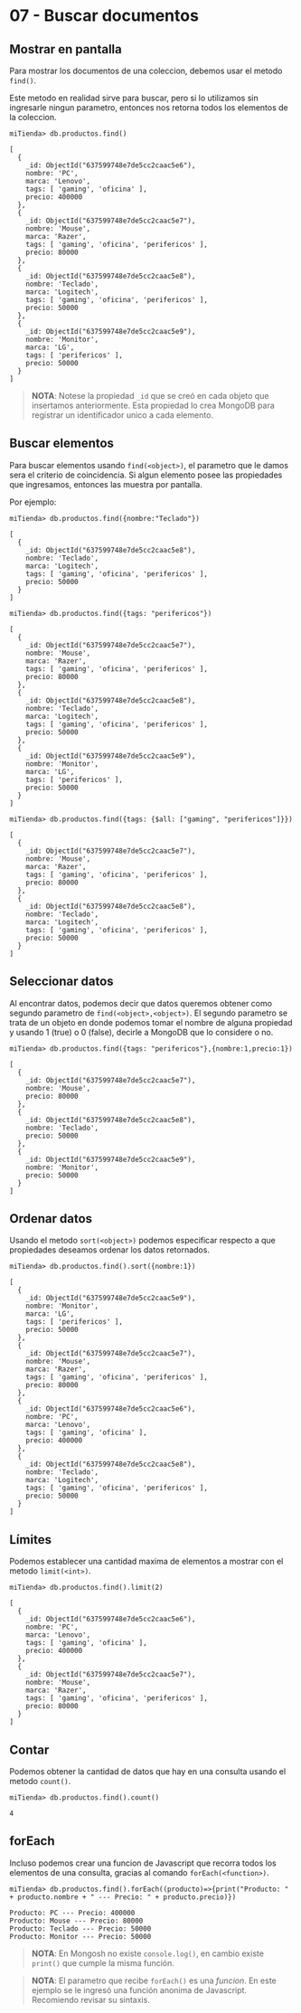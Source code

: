 # 07 - Buscar documentos

## Mostrar en pantalla

Para mostrar los documentos de una coleccion, debemos usar el metodo `find()`.

Este metodo en realidad sirve para buscar, pero si lo utilizamos sin ingresarle
ningun parametro, entonces nos retorna todos los elementos de la coleccion.

```
miTienda> db.productos.find()

[
  {
    _id: ObjectId("637599748e7de5cc2caac5e6"),
    nombre: 'PC',
    marca: 'Lenovo',
    tags: [ 'gaming', 'oficina' ],
    precio: 400000
  },
  {
    _id: ObjectId("637599748e7de5cc2caac5e7"),
    nombre: 'Mouse',
    marca: 'Razer',
    tags: [ 'gaming', 'oficina', 'perifericos' ],
    precio: 80000
  },
  {
    _id: ObjectId("637599748e7de5cc2caac5e8"),
    nombre: 'Teclado',
    marca: 'Logitech',
    tags: [ 'gaming', 'oficina', 'perifericos' ],
    precio: 50000
  },
  {
    _id: ObjectId("637599748e7de5cc2caac5e9"),
    nombre: 'Monitor',
    marca: 'LG',
    tags: [ 'perifericos' ],
    precio: 50000
  }
]
```

> **NOTA**: Notese la propiedad `_id` que se creó en cada objeto que insertamos anteriormente.
Esta propiedad lo crea MongoDB para registrar un identificador unico a cada elemento.

## Buscar elementos

Para buscar elementos usando `find(<object>)`, el parametro que le damos sera el criterio de
coincidencia. Si algun elemento posee las propiedades que ingresamos, entonces las muestra por pantalla.

Por ejemplo:

```
miTienda> db.productos.find({nombre:"Teclado"})

[
  {
    _id: ObjectId("637599748e7de5cc2caac5e8"),
    nombre: 'Teclado',
    marca: 'Logitech',
    tags: [ 'gaming', 'oficina', 'perifericos' ],
    precio: 50000
  }
]
```

```
miTienda> db.productos.find({tags: "perifericos"})

[
  {
    _id: ObjectId("637599748e7de5cc2caac5e7"),
    nombre: 'Mouse',
    marca: 'Razer',
    tags: [ 'gaming', 'oficina', 'perifericos' ],
    precio: 80000
  },
  {
    _id: ObjectId("637599748e7de5cc2caac5e8"),
    nombre: 'Teclado',
    marca: 'Logitech',
    tags: [ 'gaming', 'oficina', 'perifericos' ],
    precio: 50000
  },
  {
    _id: ObjectId("637599748e7de5cc2caac5e9"),
    nombre: 'Monitor',
    marca: 'LG',
    tags: [ 'perifericos' ],
    precio: 50000
  }
]
```

```
miTienda> db.productos.find({tags: {$all: ["gaming", "perifericos"]}})

[
  {
    _id: ObjectId("637599748e7de5cc2caac5e7"),
    nombre: 'Mouse',
    marca: 'Razer',
    tags: [ 'gaming', 'oficina', 'perifericos' ],
    precio: 80000
  },
  {
    _id: ObjectId("637599748e7de5cc2caac5e8"),
    nombre: 'Teclado',
    marca: 'Logitech',
    tags: [ 'gaming', 'oficina', 'perifericos' ],
    precio: 50000
  }
]
```

## Seleccionar datos

Al encontrar datos, podemos decir que datos queremos obtener como segundo parametro
de `find(<object>,<object>)`. El segundo parametro se trata de un objeto en
donde podemos tomar el nombre de alguna propiedad y usando 1 (true) o 0 (false),
decirle a MongoDB que lo considere o no.

```
miTienda> db.productos.find({tags: "perifericos"},{nombre:1,precio:1})

[
  {
    _id: ObjectId("637599748e7de5cc2caac5e7"),
    nombre: 'Mouse',
    precio: 80000
  },
  {
    _id: ObjectId("637599748e7de5cc2caac5e8"),
    nombre: 'Teclado',
    precio: 50000
  },
  {
    _id: ObjectId("637599748e7de5cc2caac5e9"),
    nombre: 'Monitor',
    precio: 50000
  }
]
```

## Ordenar datos

Usando el metodo `sort(<object>)` podemos especificar respecto a que propiedades deseamos
ordenar los datos retornados.

```
miTienda> db.productos.find().sort({nombre:1})

[
  {
    _id: ObjectId("637599748e7de5cc2caac5e9"),
    nombre: 'Monitor',
    marca: 'LG',
    tags: [ 'perifericos' ],
    precio: 50000
  },
  {
    _id: ObjectId("637599748e7de5cc2caac5e7"),
    nombre: 'Mouse',
    marca: 'Razer',
    tags: [ 'gaming', 'oficina', 'perifericos' ],
    precio: 80000
  },
  {
    _id: ObjectId("637599748e7de5cc2caac5e6"),
    nombre: 'PC',
    marca: 'Lenovo',
    tags: [ 'gaming', 'oficina' ],
    precio: 400000
  },
  {
    _id: ObjectId("637599748e7de5cc2caac5e8"),
    nombre: 'Teclado',
    marca: 'Logitech',
    tags: [ 'gaming', 'oficina', 'perifericos' ],
    precio: 50000
  }
]
```

## Límites

Podemos establecer una cantidad maxima de elementos a mostrar con el metodo `limit(<int>)`.

```
miTienda> db.productos.find().limit(2)

[
  {
    _id: ObjectId("637599748e7de5cc2caac5e6"),
    nombre: 'PC',
    marca: 'Lenovo',
    tags: [ 'gaming', 'oficina' ],
    precio: 400000
  },
  {
    _id: ObjectId("637599748e7de5cc2caac5e7"),
    nombre: 'Mouse',
    marca: 'Razer',
    tags: [ 'gaming', 'oficina', 'perifericos' ],
    precio: 80000
  }
]
```

## Contar

Podemos obtener la cantidad de datos que hay en una consulta usando el metodo `count()`.

```
miTienda> db.productos.find().count()

4
```

## forEach

Incluso podemos crear una funcion de Javascript que recorra todos los elementos de una consulta, gracias al comando `forEach(<function>)`.

```
miTienda> db.productos.find().forEach((producto)=>{print("Producto: " + producto.nombre + " --- Precio: " + producto.precio)})

Producto: PC --- Precio: 400000
Producto: Mouse --- Precio: 80000
Producto: Teclado --- Precio: 50000
Producto: Monitor --- Precio: 50000
```

> **NOTA**: En Mongosh no existe `console.log()`, en cambio existe `print()` que
cumple la misma función.

> **NOTA**: El parametro que recibe `forEach()` es una _funcion_. En este ejemplo
se le ingresó una función anonima de Javascript. Recomiendo revisar su sintaxis.
